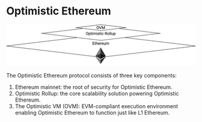 # Optimistic Ethereum

![Optimistic Ethereum Protocol Stack](../.gitbook/assets/untitled-diagram-4%20%281%29.png)

The Optimistic Ethereum protocol consists of three key components:

1. Ethereum mainnet: the root of security for Optimistic Ethereum.
2. Optimistic Rollup: the core scalability solution powering Optimistic Ethereum.
3. The Optimistic VM \(OVM\): EVM-compliant execution environment enabling Optimistic Ethereum to function just like L1 Ethereum.

